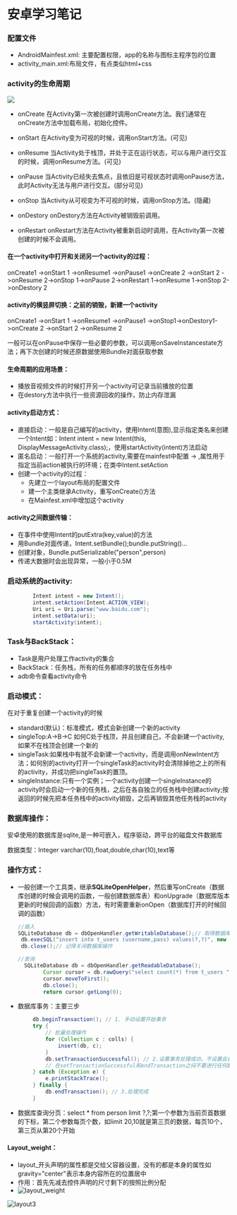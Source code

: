 # 安卓学习笔记

### 配置文件

- AndroidMainfest.xml: 主要配置权限，app的名称与图标主程序包的位置
- activity_main.xml:布局文件，有点类似html+css

### activity的生命周期

![](C:\Users\zjf\Desktop\学习\安卓\0_12803210018q71.gif)

- onCreate 在Activity第一次被创建时调用onCreate方法。我们通常在onCreate方法中加载布局，初始化控件。

- onStart 在Activity变为可视的时候，调用onStart方法。(可见)

- onResume 当Activity处于栈顶，并处于正在运行状态，可以与用户进行交互的时候，调用onResume方法。(可见)

- onPause 当Activity已经失去焦点，且依旧是可视状态时调用onPause方法，此时Activity无法与用户进行交互。(部分可见)

- onStop 当Activity从可视变为不可视的时候，调用onStop方法。(隐藏)

- onDestory onDestory方法在Activity被销毁前调用。

- onRestart onRestart方法在Activity被重新启动时调用，在Activity第一次被创建的时候不会调用。

#### 在一个activity中打开和关闭另一个activity的过程：

onCreate1 ->onStart 1 ->onResume1 ->onPause1 ->onCreate 2 ->onStart 2 ->onResume 2->onStop 1->onPause 2->onRestart 1->onResume 1->onStop 2->onDestory 2

#### activity的横竖屏切换：之前的销毁，新建一个activity

onCreate1 ->onStart 1 ->onResume1 ->onPause1 ->onStop1->onDestory1->onCreate 2 ->onStart 2 ->onResume 2

一般可以在onPause中保存一些必要的参数，可以调用onSaveInstancestate方法；再下次创建的时候还原数据使用Bundle对面获取参数

#### 生命周期的应用场景：

- 播放音视频文件的时候打开另一个activity可记录当前播放的位置
- 在destory方法中执行一些资源回收的操作，防止内存泄漏

#### activity启动方式：

- 直接启动：一般是自己编写的activity，使用Intent(意图),显示指定类名来创建一个Intent如：Intent intent = new Intent(this, DisplayMessageActivity.class);，使用startActivity(intent)方法启动
- 匿名启动：一般打开一个系统的activity,需要在mainfest中配置<intent-filter> -> <action>,<category>属性用于指定当前action被执行的环境；在类中Intent.setAction
- 创建一个activity的过程：
  - 先建立一个layout布局的配置文件
  - 建一个主类继承Activity，重写onCreate()方法
  - 在Mainfest.xml中增加这个activity

#### activity之间数据传输：

- 在事件中使用Intent的putExtra(key,value)的方法
- 用Bundle对面传递，Intent.setBundle();bundle.putString()...
- 创建对象，Bundle.putSerializable("person",person)
- 传递大数据时会出现异常，一般小于0.5M

### 启动系统的activity:

```java
        Intent intent = new Intent();
        intent.setAction(Intent.ACTION_VIEW);
        Uri uri = Uri.parse("www.baidu.com");
        intent.setData(uri);
        startActivity(intent);
```



### Task与BackStack：

- Task是用户处理工作activity的集合
- BackStack：任务栈，所有的任务都顺序的放在任务栈中
- adb命令查看activity命令

### 启动模式：

在对于重复创建一个activity的时候

- standard(默认)：标准模式，模式会新创建一个新的activity
- singleTop:A->B->C 如何C处于栈顶，并且创建自己，不会新建一个activity,如果不在栈顶会创建一个新的
- singleTask:如果栈中有就不会新建一个activity，而是调用onNewIntent方法；如何别的activity打开一个singleTask的activity时会清除掉他之上的所有的activity，并成功把singleTask的置顶。
- singleInstance:只有一个实例；一个activity创建一个singleInstance的activity时会启动一个新的任务栈，之后在各自独立的任务栈中创建activity;按返回的时候先把本任务栈中的activity销毁，之后再销毁其他任务栈的activity

### 数据库操作：

安卓使用的数据库是sqlite,是一种可嵌入，程序驱动，跨平台的磁盘文件数据库

数据类型：Integer varchar(10),float,double,char(10),text等

### 操作方式：

- 一般创建一个工具类，继承**SQLiteOpenHelper**，然后重写onCreate（数据库创建的时候会调用的函数，一般创建数据库表）和onUpgrade（数据库版本更新的时候回调的函数）方法，有时需要重新onOpen（数据库打开的时候回调的函数）

  ```java
  //插入 
  SQLiteDatabase db = dbOpenHandler.getWritableDatabase();// 取得数据库操作  //dbOpenHandler为创建的工具类
   db.execSQL("insert into t_users (username,pass) values(?,?)", new Object[] {tusers.getUsername(), tusers.getPass() });  
   db.close();// 记得关闭数据库操作 
  
  //查询
    SQLiteDatabase db = dbOpenHandler.getReadableDatabase();  
          Cursor cursor = db.rawQuery("select count(*) from t_users ", null);  
          cursor.moveToFirst();  
          db.close();  
          return cursor.getLong(0); 
  ```

- 数据库事务：主要三步

```java
        db.beginTransaction(); // 1. 手动设置开始事务
        try {
            // 批量处理操作
            for (Collection c : colls) {
                insert(db, c);
            }
            db.setTransactionSuccessful(); // 2.设置事务处理成功，不设置会自动回滚不提交。
            // 在setTransactionSuccessful和endTransaction之间不要进行任何数据库操作
        } catch (Exception e) {
            e.printStackTrace();
        } finally {
            db.endTransaction(); // 3.处理完成
        }
```

- 数据库查询分页：select * from person limit ?,?;第一个参数为当前页首数据的下标，第二个参数每页个数，如limit 20,10就是第三页的数据，每页10个，第三页从第20个开始

#### Layout_weight：

- layout_开头声明的属性都是交给父容器设置，没有的都是本身的属性如gravity="center"表示本身内容所在的位置居中
- 作用：首先先减去控件声明的尺寸剩下的按照比例分配
- ![layout_weight](C:\Users\zjf\Desktop\学习\安卓\layout_weight.png)

![layout3](C:\Users\zjf\Desktop\学习\安卓\layout3.png)
